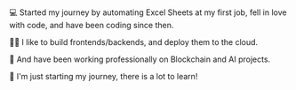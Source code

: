 💻 Started my journey by automating Excel Sheets at my first job, fell in love with code, and have been coding since then.

👷‍♂️ I like to build frontends/backends, and deploy them to the cloud.

🔧 And have been working professionally on Blockchain and AI projects.

🌟 I'm just starting my journey, there is a lot to learn!

